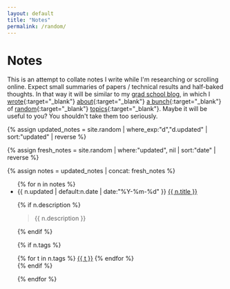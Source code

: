 ```yaml
---
layout: default
title: "Notes"
permalink: /random/
---
```


# Notes


This is an attempt to collate notes I write while I'm researching or scrolling online. Expect small summaries of papers / technical results and half-baked thoughts. In that way it will be similar to my [grad school blog](https://damekdavis.wordpress.com/), in which I [wrote](https://damekdavis.wordpress.com/2011/04/16/a-note-on-sheafification/){:target="_blank"} [about](https://damekdavis.wordpress.com/2011/04/07/a-slightly-different-proof-of-burnsides-theorem/){:target="_blank"} [a bunch](https://damekdavis.wordpress.com/2011/03/25/parkers-lemma-is-equivalent-to-burnsides-lemma/){:target="_blank"} of [random](https://damekdavis.wordpress.com/2011/01/18/a-probabilistic-approach-to-group-commutativity/){:target="_blank"} [topics](https://damekdavis.wordpress.com/2010/12/13/is-the-product-of-measurable-spaces-the-categorical-product/){:target="_blank"}. Maybe it will be useful to you? You shouldn't take them too seriously.

{% assign updated_notes = site.random
     | where_exp:"d","d.updated"
     | sort:"updated" | reverse %}

{% assign fresh_notes = site.random
     | where:"updated", nil
     | sort:"date" | reverse %}

{% assign notes = updated_notes | concat: fresh_notes %}

<ul class="notes">
{% for n in notes %}
<li class="note-item">
  <div class="note-row">
    <span class="note-date">{{ n.updated | default:n.date | date:"%Y-%m-%d" }}</span>
    <a class="note-title" href="{{ n.url }}">{{ n.title }}</a>
  </div>

  {% if n.description %}
    <blockquote class="note-desc">{{ n.description }}</blockquote>
  {% endif %}

  {% if n.tags %}
    <div class="chips">
      {% for t in n.tags %}
        <a href="/random/tags/#{{ t | slugify }}">{{ t }}</a>
      {% endfor %}
    </div>
  {% endif %}
</li>


{% endfor %}
</ul>
